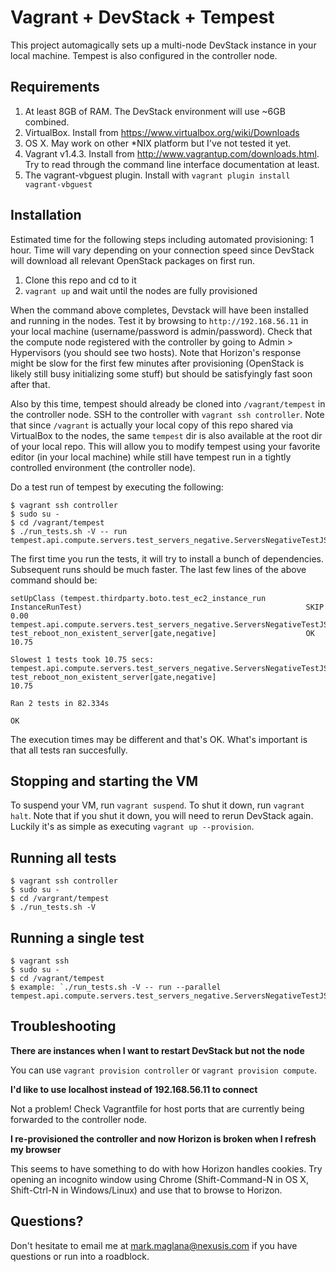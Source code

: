 # Vagrant + DevStack + Tempest

This project automagically sets up a multi-node DevStack instance in 
your local machine. Tempest is also configured in the controller node.

## Requirements

1. At least 8GB of RAM. The DevStack environment will use ~6GB combined.
1. VirtualBox. Install from https://www.virtualbox.org/wiki/Downloads
1. OS X. May work on other *NIX platform but I've not tested it yet.
1. Vagrant v1.4.3. Install from http://www.vagrantup.com/downloads.html. Try 
   to read through the command line interface documentation at least.
1. The vagrant-vbguest plugin. Install with `vagrant plugin install vagrant-vbguest`

## Installation

Estimated time for the following steps including automated provisioning: 
1 hour. Time will vary depending on your connection speed since DevStack 
will download all relevant OpenStack packages on first run.

1. Clone this repo and cd to it
1. `vagrant up` and wait until the nodes are fully provisioned

When the command above completes, Devstack will have been installed and running 
in the nodes. Test it by browsing to `http://192.168.56.11` in your local machine
(username/password is admin/password). Check that the compute node registered 
with the controller by going to Admin > Hypervisors (you should see two hosts). 
Note that Horizon's response might be slow for the first few minutes after 
provisioning (OpenStack is likely still busy initializing some stuff) but should 
be satisfyingly fast soon after that.

Also by this time, tempest should already be cloned into `/vagrant/tempest` in 
the controller node. SSH to the controller with `vagrant ssh controller`. Note 
that since `/vagrant` is actually your local copy of this repo shared via 
VirtualBox to the nodes, the same `tempest` dir is also available at the root dir 
of your local repo. This will allow you to modify tempest using your favorite 
editor (in your local machine) while still have tempest run in a tightly 
controlled environment (the controller node).

Do a test run of tempest by executing the following:

    $ vagrant ssh controller
    $ sudo su -
    $ cd /vagrant/tempest
    $ ./run_tests.sh -V -- run tempest.api.compute.servers.test_servers_negative.ServersNegativeTestJSON.test_reboot_non_existent_server

The first time you run the tests, it will try to install a bunch of dependencies. 
Subsequent runs should be much faster. The last few lines of the above command 
should be:

    setUpClass (tempest.thirdparty.boto.test_ec2_instance_run
    InstanceRunTest)                                                  SKIP  0.00
    tempest.api.compute.servers.test_servers_negative.ServersNegativeTestJSON
    test_reboot_non_existent_server[gate,negative]                    OK  10.75
    
    Slowest 1 tests took 10.75 secs:
    tempest.api.compute.servers.test_servers_negative.ServersNegativeTestJSON
    test_reboot_non_existent_server[gate,negative]                        10.75
    
    Ran 2 tests in 82.334s
    
    OK

The execution times may be different and that's OK. What's important is that all 
tests ran succesfully.

## Stopping and starting the VM

To suspend your VM, run `vagrant suspend`. To shut it down, run `vagrant halt`. 
Note that if you shut it down, you will need to rerun DevStack again. Luckily 
it's as simple as executing `vagrant up --provision`.

## Running all tests

    $ vagrant ssh controller
    $ sudo su -
    $ cd /vargrant/tempest
    $ ./run_tests.sh -V

## Running a single test

    $ vagrant ssh
    $ sudo su -
    $ cd /vagrant/tempest
    $ example: `./run_tests.sh -V -- run --parallel tempest.api.compute.servers.test_servers_negative.ServersNegativeTestJSON.test_reboot_non_existent_server`


## Troubleshooting

**There are instances when I want to restart DevStack but not the node**

You can use `vagrant provision controller` or `vagrant provision compute`.


**I'd like to use localhost instead of 192.168.56.11 to connect**

Not a problem! Check Vagrantfile for host ports that are currently being
forwarded to the controller node.


**I re-provisioned the controller and now Horizon is broken when I refresh my browser**

This seems to have something to do with how Horizon handles cookies. Try opening an
incognito window using Chrome (Shift-Command-N in OS X, Shift-Ctrl-N in Windows/Linux)
and use that to browse to Horizon.


## Questions?

Don't hesitate to email me at mark.maglana@nexusis.com if you have questions or 
run into a roadblock.
